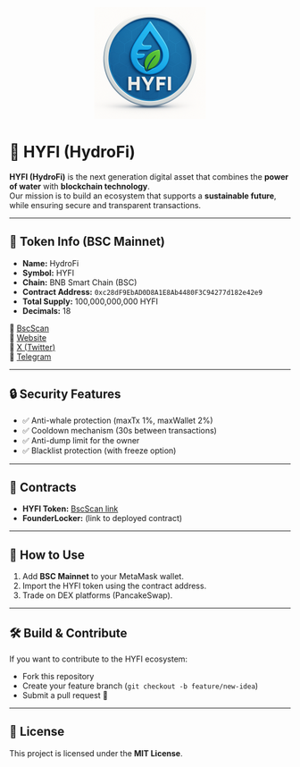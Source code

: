 
<p align="center">
  <img src="logo.png" alt="HYFI Logo" width="200"/>
</p>

# 🌊 HYFI (HydroFi)

**HYFI (HydroFi)** is the next generation digital asset that combines the **power of water** with **blockchain technology**.  
Our mission is to build an ecosystem that supports a **sustainable future**, while ensuring secure and transparent transactions.

---

## 📌 Token Info (BSC Mainnet)

- **Name:** HydroFi  
- **Symbol:** HYFI  
- **Chain:** BNB Smart Chain (BSC)  
- **Contract Address:** `0xc28dF9EbAD0D8A1E8Ab4480F3C94277d182e42e9`  
- **Total Supply:** 100,000,000,000 HYFI  
- **Decimals:** 18  

🔗 [BscScan](https://bscscan.com/token/0xc28dF9EbAD0D8A1E8Ab4480F3C94277d182e42e9)  
🔗 [Website](https://hydrofi-hyfi.com/)  
🔗 [X (Twitter)](https://x.com/HydroFi2025)  
🔗 [Telegram](https://t.me/your-group)  

---

## 🔒 Security Features
- ✅ Anti-whale protection (maxTx 1%, maxWallet 2%)  
- ✅ Cooldown mechanism (30s between transactions)  
- ✅ Anti-dump limit for the owner  
- ✅ Blacklist protection (with freeze option)  

---

## 📜 Contracts
- **HYFI Token:** [BscScan link](https://bscscan.com/address/0xc28dF9EbAD0D8A1E8Ab4480F3C94277d182e42e9)  
- **FounderLocker:** (link to deployed contract)  

---

## 🚀 How to Use
1. Add **BSC Mainnet** to your MetaMask wallet.  
2. Import the HYFI token using the contract address.  
3. Trade on DEX platforms (PancakeSwap).  

---

## 🛠️ Build & Contribute
If you want to contribute to the HYFI ecosystem:  
- Fork this repository  
- Create your feature branch (`git checkout -b feature/new-idea`)  
- Submit a pull request 🚀  

---

## 📄 License
This project is licensed under the **MIT License**.  
